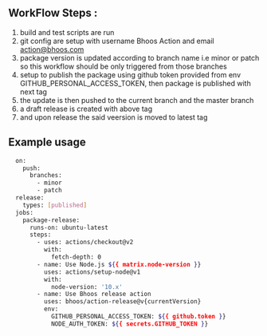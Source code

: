 ## WorkFlow Steps :

1) build and test scripts are run
2) git config are setup with username Bhoos Action and email action@bhoos.com
3) package version is updated according to branch name i.e minor or patch so this workflow should be only triggered from those branches
4) setup to publish the package using github token provided from env GITHUB_PERSONAL_ACCESS_TOKEN, then  package is published with next tag
5) the update is then pushed to the current branch and the master branch
6) a draft release is created with above tag
7) and upon release the said veersion is moved to latest tag


## Example usage

```bash
  on:
    push:
      branches:
        - minor
        - patch
  release:
    types: [published]
  jobs:
    package-release:
      runs-on: ubuntu-latest
      steps:
        - uses: actions/checkout@v2
          with:
            fetch-depth: 0
        - name: Use Node.js ${{ matrix.node-version }}
          uses: actions/setup-node@v1
          with:
            node-version: '10.x'
        - name: Use Bhoos release action
          uses: bhoos/action-release@v{currentVersion}
          env:
            GITHUB_PERSONAL_ACCESS_TOKEN: ${{ github.token }}
            NODE_AUTH_TOKEN: ${{ secrets.GITHUB_TOKEN }}

```
